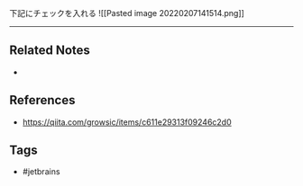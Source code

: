 下記にチェックを入れる
![[Pasted image 20220207141514.png]]

---
## Related Notes
- 

## References
- https://qiita.com/growsic/items/c611e29313f09246c2d0

## Tags
- #jetbrains 